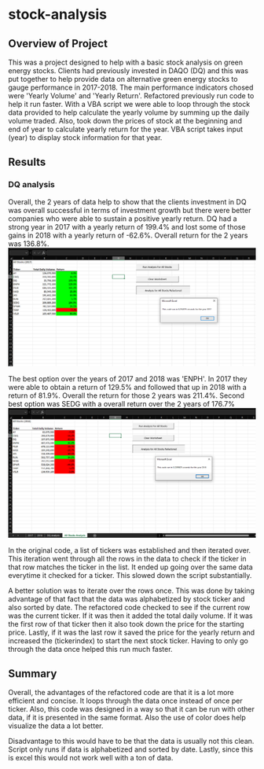 # stock-analysis

## Overview of Project
This was a project designed to help with a basic stock analysis on green energy stocks. Clients had previously invested in DAQO (DQ) and this was put together to help provide data on alternative green energy stocks to gauge performance in 2017-2018. The main performance indicators chosed were 'Yearly Volume' and 'Yearly Return'. Refactored previously run code to help it run faster. With a VBA script we were able to loop through the stock data provided to help calculate the yearly volume by summing up the daily volume traded. Also, took down the prices of stock at the beginning and end of year to calculate yearly return for the year. VBA script takes input (year) to display stock information for that year. 

## Results
### DQ analysis
Overall, the 2 years of data help to show that the clients investment in DQ was overall successful in terms of investment growth but there were better companies who were able to sustain a positive yearly return. DQ had a strong year in 2017 with a yearly return of 199.4% and lost some of those gains in 2018 with a yearly return of -62.6%. Overall return for the 2 years was 136.8%. 
![2017](/Resources/VBA_Challenge_2017.PNG)

The best option over the years of 2017 and 2018 was 'ENPH'. In 2017 they were able to obtain a return of 129.5% and followed that up in 2018 with a return of 81.9%. Overall the return for those 2 years was 211.4%. Second best option was SEDG with a overall return over the 2 years of 176.7%
![2017](/Resources/VBA_Challenge_2018.PNG)

In the original code, a list of tickers was established and then iterated over. This iteration went through all the rows in the data to check if the ticker in that row matches the ticker in the list. It ended up going over the same data everytime it checked for a ticker. This slowed down the script substantially. 

A better solution was to iterate over the rows once. This was done by taking advantage of that fact that the data was alphabetized by stock ticker and also sorted by date. The refactored code checked to see if the current row was the current ticker. If it was then it added the total daily volume. If it was the first row of that ticker then it also took down the price for the starting price. Lastly, if it was the last row it saved the price for the yearly return and increased the (tickerindex) to start the next stock ticker. Having to only go through the data once helped this run much faster.

## Summary

Overall, the advantages of the refactored code are that it is a lot more efficient and concise. It loops through the data once instead of once per ticker. Also, this code was designed in a way so that it can be run with other data, if it is presented in the same format. Also the use of color does help visualize the data a lot better.

Disadvantage to this would have to be that the data is usually not this clean. Script only runs if data is alphabetized and sorted by date. Lastly, since this is excel this would not work well with a ton of data. 
